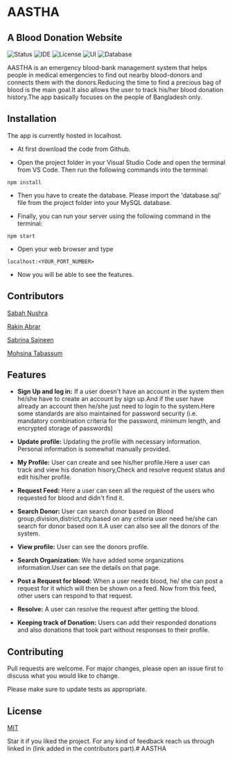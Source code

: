 # AASTHA
## A Blood Donation Website
![Status](https://img.shields.io/badge/Status-Finished-green)
![IDE](https://img.shields.io/badge/IDE-VSCode-blue)
![License](https://img.shields.io/badge/license-MIT-orange.svg)
![UI](https://img.shields.io/badge/UI-EJS-brightgreen)
![Database](https://img.shields.io/badge/Database-MySQL-blue)

AASTHA is an emergency blood-bank management system that helps people in medical emergencies to find out nearby blood-donors and connects them with the donors.Reducing the time to find a precious bag of blood is the main goal.It also allows the user to track his/her blood donation history.The app basically focuses on the people of Bangladesh only.


## Installation

The app is currently hosted in localhost.

* At first download the code from Github.

* Open the project folder in your Visual Studio Code and open the terminal from VS Code. Then run the following commands into the terminal:

```
npm install
```
* Then you have to create the database. Please import the 'database.sql' file from the project folder into your MySQL database.

* Finally, you can run your server using the following command in the terminal: 
```
npm start
```

* Open your web browser and type 
```
localhost:<YOUR_PORT_NUMBER>
```
* Now you will be able to see the features.

## Contributors
[Sabah Nushra](https://github.com/Meowthhh)

[Rakin Abrar](https://github.com/Rakin126)

[Sabrina Sajneen](https://www.facebook.com/roza.sajneen)

[Mohsina Tabassum](https://github.com/anish0m)

## Features
* **Sign Up and log in:** If a user doesn't have an account in the system then he/she have to create an account by sign up.And if the user have already an account then he/she just need to login to the system.Here some standards are also maintained for password security (i.e. mandatory combination criteria for the password, minimum length, and encrypted storage of passwords)

* **Update profile:** Updating the profile with necessary information. Personal information is somewhat manually provided.
* **My Profile:** User can create and see his/her profile.Here a user can track and view his donation hisory,Check and resolve request status and edit his/her profile.
* **Request Feed:** Here a user can seen all the request of the users who requested for blood and didn't find it.
* **Search Donor:** User can search donor based on Blood group,division,district,city.based on any criteria user need he/she can search for donor based oon it.A user can also see all the donors of the system.
* **View profile:** User can see the donors profile.
* **Search Organization:** We have added some organizations information.User can see the details on that page. 
* **Post a Request for blood:** When a user needs blood, he/ she can post a request for it which will then be shown on a feed. Now from this feed, other users can respond to that request.
* **Resolve:** A user can resolve the request after getting the blood.
* **Keeping track of Donation:** Users can add their responded donations and also donations that took part without responses to their profile.


## Contributing
Pull requests are welcome. For major changes, please open an issue first to discuss what you would like to change.

Please make sure to update tests as appropriate.

## License
[MIT](https://choosealicense.com/licenses/mit/)

Star it if you liked the project. For any kind of feedback reach us through linked in (link added in the contributors part).# AASTHA
